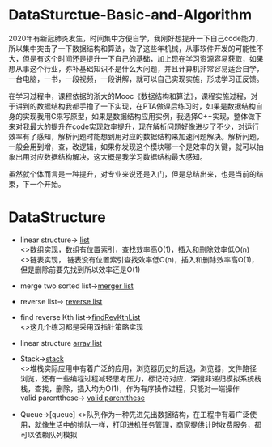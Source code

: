 # DataSturctue-Basic-and-Algorithm
2020年有新冠肺炎发生，时间集中方便自学，我刚好想提升一下自己code能力，所以集中突击了一下数据结构和算法，做了这些年机械，从事软件开发的可能性不大，但是有这个时间还是提升一下自己的基础，加上现在学习资源容易获取，如果想从事这个行业，弥补基础知识不是什么大问题，并且计算机非常容易适合自学，一台电脑，一书，一段视频，一段讲解，就可以自己实现实施，形成学习正反馈。

在学习过程中，课程依据的浙大的Mooc《数据结构和算法》，课程实施过程，对于讲到的数据结构我都手撸了一下实现，在PTA做课后练习时，如果是数据结构自身的实现我用C来写原型，如果是数据结构应用实例，我选择C++实现，整体做下来对我最大的提升在code实现效率提升，现在解析问题好像进步了不少，对运行效率有了感知，解析问题时能想到用对应的数据结构来加速问题解决。解析问题，一般会用到增，查，改逻辑，如果你发现这个模块哪一个是效率的关键，就可以抽象出用对应数据结构解决，这大概是我学习数据结构最大感知。

虽然就个体而言是一种提升，对专业来说还是入门，但是总结出来，也是当前的结束，下一个开始。

# DataStructure

- linear structure->
[list](https://github.com/zjb1001/DataSturctue-Basic-and-Algorithm-/commit/68d4d006350dd1f2c2dedac496bd91b5b6e42e8f)<br>
<>数组实现，数组有位置索引，查找效率高O(1)，插入和删除效率低O(n)<br>
<>链表实现， 链表没有位置索引查找效率低O(n)，插入和删除效率高O(1)，但是删除前要先找到所以效率还是O(1)
- merge two sorted list->[merger list](https://github.com/zjb1001/DataSturctue-Basic-and-Algorithm-/blob/master/f2_megerlist.c)
- reverse list->
[reverse list](https://github.com/zjb1001/DataSturctue-Basic-and-Algorithm-/blob/master/reverseLinkedList.c)
- find reverse Kth list->[findRevKthList](https://github.com/zjb1001/DataSturctue-Basic-and-Algorithm-/blob/master/findListRevKth.c)<br>
<>这几个练习都是采用双指针策略实现<br>

- linear structure<array list>
  [array list](https://github.com/zjb1001/DataSturctue-Basic-and-Algorithm-/blob/master/arraylist.h)
  
- Stack->[stack](https://github.com/zjb1001/DataSturctue-Basic-and-Algorithm-/blob/master/stack.h)<br>
  <>堆栈实际应用中有着广泛的应用，浏览器历史的后退，浏览器，文件路径浏览，还有一些编程过程减轻思考压力，标记符对应，深搜非递归模拟系统栈<br>
  栈，查找，删除，插入均为O(1)，作为有序操作过程，只能对一端操作<br>
  valid parentthese->
  [valid parentthese](https://github.com/zjb1001/DataSturctue-Basic-and-Algorithm-/blob/master/validParentheses.cpp)<br>
  
- Queue->[queue]
  <>队列作为一种先进先出数据结构，在工程中有着广泛使用，就像生活中的排队一样，打印进机任务管理，商家提供计时收费服务，都可以依赖队列模拟<br>
